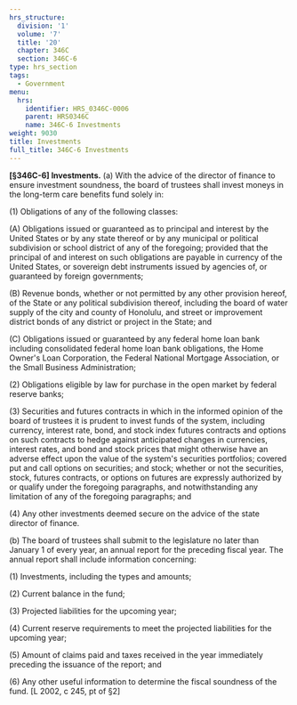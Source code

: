 ```yaml
---
hrs_structure:
  division: '1'
  volume: '7'
  title: '20'
  chapter: 346C
  section: 346C-6
type: hrs_section
tags:
  - Government
menu:
  hrs:
    identifier: HRS_0346C-0006
    parent: HRS0346C
    name: 346C-6 Investments
weight: 9030
title: Investments
full_title: 346C-6 Investments
---
```

**[§346C-6] Investments.** (a) With the advice of the director of finance to ensure investment soundness, the board of trustees shall invest moneys in the long-term care benefits fund solely in:

(1) Obligations of any of the following classes:

(A) Obligations issued or guaranteed as to principal and interest by the United States or by any state thereof or by any municipal or political subdivision or school district of any of the foregoing; provided that the principal of and interest on such obligations are payable in currency of the United States, or sovereign debt instruments issued by agencies of, or guaranteed by foreign governments;

(B) Revenue bonds, whether or not permitted by any other provision hereof, of the State or any political subdivision thereof, including the board of water supply of the city and county of Honolulu, and street or improvement district bonds of any district or project in the State; and

(C) Obligations issued or guaranteed by any federal home loan bank including consolidated federal home loan bank obligations, the Home Owner's Loan Corporation, the Federal National Mortgage Association, or the Small Business Administration;

(2) Obligations eligible by law for purchase in the open market by federal reserve banks;

(3) Securities and futures contracts in which in the informed opinion of the board of trustees it is prudent to invest funds of the system, including currency, interest rate, bond, and stock index futures contracts and options on such contracts to hedge against anticipated changes in currencies, interest rates, and bond and stock prices that might otherwise have an adverse effect upon the value of the system's securities portfolios; covered put and call options on securities; and stock; whether or not the securities, stock, futures contracts, or options on futures are expressly authorized by or qualify under the foregoing paragraphs, and notwithstanding any limitation of any of the foregoing paragraphs; and

(4) Any other investments deemed secure on the advice of the state director of finance.

(b) The board of trustees shall submit to the legislature no later than January 1 of every year, an annual report for the preceding fiscal year. The annual report shall include information concerning:

(1) Investments, including the types and amounts;

(2) Current balance in the fund;

(3) Projected liabilities for the upcoming year;

(4) Current reserve requirements to meet the projected liabilities for the upcoming year;

(5) Amount of claims paid and taxes received in the year immediately preceding the issuance of the report; and

(6) Any other useful information to determine the fiscal soundness of the fund. [L 2002, c 245, pt of §2]